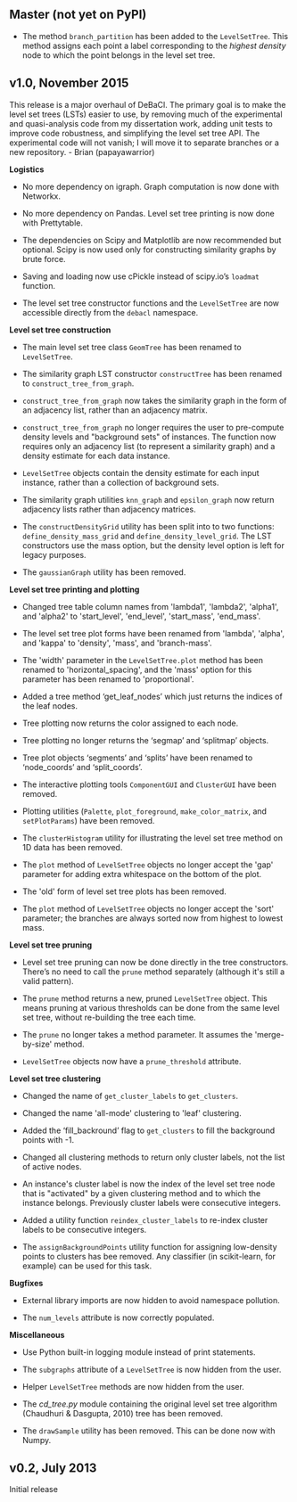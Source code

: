 Master (not yet on PyPI)
------------------------
- The method `branch_partition` has been added to the `LevelSetTree`. This
  method assigns each point a label corresponding to the *highest density* node
  to which the point belongs in the level set tree.

v1.0, November 2015
-------------------
This release is a major overhaul of DeBaCl. The primary goal is to make the
level set trees (LSTs) easier to use, by removing much of the experimental and
quasi-analysis code from my dissertation work, adding unit tests to improve
code robustness, and simplifying the level set tree API. The experimental code
will not vanish; I will move it to separate branches or a new repository.
    - Brian (papayawarrior)

**Logistics**
- No more dependency on igraph. Graph computation is now done with Networkx.

- No more dependency on Pandas. Level set tree printing is now done with
  Prettytable.

- The dependencies on Scipy and Matplotlib are now recommended but optional.
  Scipy is now used only for constructing similarity graphs by brute force.

- Saving and loading now use cPickle instead of scipy.io’s `loadmat` function.

- The level set tree constructor functions and the `LevelSetTree` are now
  accessible directly from the `debacl` namespace.

**Level set tree construction**
- The main level set tree class `GeomTree` has been renamed to `LevelSetTree`.

- The similarity graph LST constructor `constructTree` has been renamed to
  `construct_tree_from_graph`.

- `construct_tree_from_graph` now takes the similarity graph in the form of an
  adjacency list, rather than an adjacency matrix.

- `construct_tree_from_graph` no longer requires the user to pre-compute
  density levels and "background sets" of instances. The function now requires only an adjacency list (to represent a similarity graph) and a density estimate for each data instance.

- `LevelSetTree` objects contain the density estimate for each input instance,
  rather than a collection of background sets.

- The similarity graph utilities `knn_graph` and `epsilon_graph` now return
  adjacency lists rather than adjacency matrices.

- The `constructDensityGrid` utility has been split into to two functions:
  `define_density_mass_grid` and `define_density_level_grid`. The LST
  constructors use the mass option, but the density level option is left for
  legacy purposes.

- The `gaussianGraph` utility has been removed.

**Level set tree printing and plotting**
- Changed tree table column names from 'lambda1', 'lambda2', 'alpha1', and
  'alpha2' to 'start_level', 'end_level', 'start_mass', 'end_mass'.

- The level set tree plot forms have been renamed from 'lambda', 'alpha', and
  'kappa' to 'density', 'mass', and 'branch-mass'.

- The 'width' parameter in the `LevelSetTree.plot` method has been renamed to
  'horizontal_spacing', and the 'mass' option for this parameter has been
  renamed to 'proportional'.

- Added a tree method ‘get_leaf_nodes’ which just returns the indices of the
  leaf nodes.

- Tree plotting now returns the color assigned to each node.

- Tree plotting no longer returns the ‘segmap’ and ‘splitmap’ objects.

- Tree plot objects ‘segments’ and ‘splits’ have been renamed to ‘node_coords’
  and ‘split_coords’.

- The interactive plotting tools `ComponentGUI` and `ClusterGUI` have been
  removed.

- Plotting utilities (`Palette`, `plot_foreground`, `make_color_matrix`, and
  `setPlotParams`) have been removed.

- The `clusterHistogram` utility for illustrating the level set tree method on
  1D data has been removed.

- The `plot` method of `LevelSetTree` objects no longer accept the 'gap'
  parameter for adding extra whitespace on the bottom of the plot.

- The 'old' form of level set tree plots has been removed.

- The `plot` method of `LevelSetTree` objects no longer accept the 'sort'
  parameter; the branches are always sorted now from highest to lowest mass.

**Level set tree pruning**
- Level set tree pruning can now be done directly in the tree constructors.
  There’s no need to call the `prune` method separately (although it's still a
  valid pattern).

- The `prune` method returns a new, pruned `LevelSetTree` object. This means
  pruning at various thresholds can be done from the same level set tree,
  without re-building the tree each time.

- The `prune` no longer takes a method parameter. It assumes the
  'merge-by-size' method.

- `LevelSetTree` objects now have a `prune_threshold` attribute.

**Level set tree clustering**
- Changed the name of `get_cluster_labels` to `get_clusters`.

- Changed the name 'all-mode' clustering to 'leaf' clustering.

- Added the ‘fill_backround’ flag to `get_clusters` to fill the background
  points with -1.

- Changed all clustering methods to return only cluster labels, not the list of
  active nodes.

- An instance's cluster label is now the index of the level set tree node that
  is "activated" by a given clustering method and to which the instance
  belongs. Previously cluster labels were consecutive integers.

- Added a utility function `reindex_cluster_labels` to re-index cluster labels
  to be consecutive integers.

- The `assignBackgroundPoints` utility function for assigning low-density
  points to clusters has bee removed. Any classifier (in scikit-learn, for
  example) can be used for this task.

**Bugfixes**
- External library imports are now hidden to avoid namespace pollution.
 
- The `num_levels` attribute is now correctly populated.

**Miscellaneous**
- Use Python built-in logging module instead of print statements.

- The `subgraphs` attribute of a `LevelSetTree` is now hidden from the user.

- Helper `LevelSetTree` methods are now hidden from the user.

- The *cd_tree.py* module containing the original level set tree algorithm
  (Chaudhuri & Dasgupta, 2010) tree has been removed.
  
- The `drawSample` utility has been removed. This can be done now with Numpy.
 
v0.2, July 2013
---------------
Initial release
